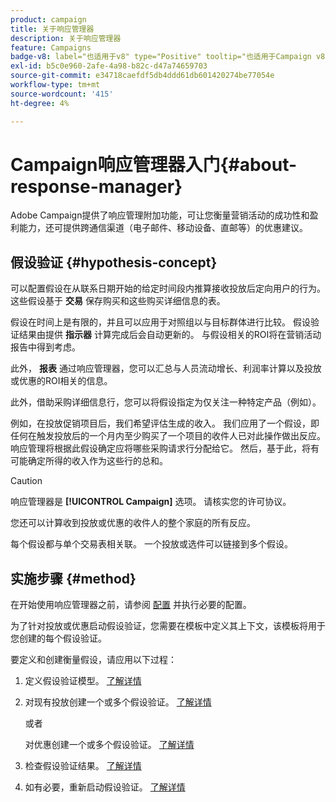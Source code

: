 ```yaml
---
product: campaign
title: 关于响应管理器
description: 关于响应管理器
feature: Campaigns
badge-v8: label="也适用于v8" type="Positive" tooltip="也适用于Campaign v8"
exl-id: b5c0e960-2afe-4a98-b82c-d47a74659703
source-git-commit: e34718caefdf5db4ddd61db601420274be77054e
workflow-type: tm+mt
source-wordcount: '415'
ht-degree: 4%

---
```


# Campaign响应管理器入门{#about-response-manager}



Adobe Campaign提供了响应管理附加功能，可让您衡量营销活动的成功性和盈利能力，还可提供跨通信渠道（电子邮件、移动设备、直邮等）的优惠建议。

## 假设验证 {#hypothesis-concept}

可以配置假设在从联系日期开始的给定时间段内推算接收投放后定向用户的行为。 这些假设基于 **交易** 保存购买和这些购买详细信息的表。

假设在时间上是有限的，并且可以应用于对照组以与目标群体进行比较。 假设验证结果由提供 **指示器** 计算完成后会自动更新的。 与假设相关的ROI将在营销活动报告中得到考虑。

此外， **报表** 通过响应管理器，您可以汇总与人员流动增长、利润率计算以及投放或优惠的ROI相关的信息。

此外，借助采购详细信息行，您可以将假设指定为仅关注一种特定产品（例如）。

例如，在投放促销项目后，我们希望评估生成的收入。 我们应用了一个假设，即任何在触发投放后的一个月内至少购买了一个项目的收件人已对此操作做出反应。 响应管理将根据此假设确定应将哪些采购请求行分配给它。 然后，基于此，将有可能确定所得的收入作为这些行的总和。

>[!CAUTION]
>
>响应管理器是 **[!UICONTROL Campaign]** 选项。 请核实您的许可协议。

您还可以计算收到投放或优惠的收件人的整个家庭的所有反应。

每个假设都与单个交易表相关联。 一个投放或选件可以链接到多个假设。

## 实施步骤 {#method}

在开始使用响应管理器之前，请参阅 [配置](configuration.md) 并执行必要的配置。

为了针对投放或优惠启动假设验证，您需要在模板中定义其上下文，该模板将用于您创建的每个假设验证。

要定义和创建衡量假设，请应用以下过程：

1. 定义假设验证模型。 [了解详情](hypothesis-templates.md#creating-a-hypothesis-model)
1. 对现有投放创建一个或多个假设验证。 [了解详情](creating-hypotheses.md#referencing-a-hypothesis-in-a-campaign-delivery)

   或者

   对优惠创建一个或多个假设验证。 [了解详情](creating-hypotheses.md#creating-a-hypothesis-on-an-offer)

1. 检查假设验证结果。 [了解详情](hypothesis-tracking.md)
1. 如有必要，重新启动假设验证。 [了解详情](creating-hypotheses.md#creating-a-hypothesis-on-the-fly-on-a-delivery)
